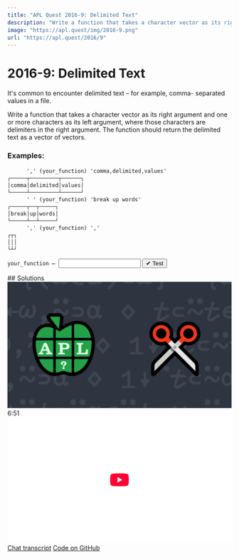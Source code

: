 ```yaml
---
title: "APL Quest 2016-9: Delimited Text"
description: "Write a function that takes a character vector as its right argument and one or more characters as its left argument, where those characters are delimiters in the right argument."
image: "https://apl.quest/img/2016-9.png"
url: "https://apl.quest/2016/9"
---
```


# <span class=s>2016-</span>9: Delimited Text
It's common to encounter delimited text – for example, comma- separated values in a file.

Write a function that takes a character vector as its right argument and one or more characters as its left argument, where those characters are delimiters in the right argument. The function should return the delimited text as a vector of vectors.

### Examples:

```APL
      ',' (your_function) 'comma,delimited,values' 
┌─────┬─────────┬──────┐
│comma│delimited│values│
└─────┴─────────┴──────┘
      ' ' (your_function) 'break up words'
┌─────┬──┬─────┐
│break│up│words│
└─────┴──┴─────┘
      ',' (your_function) ',' 
┌┬┐
│││
└┴┘
```
<div class="pdiv">
  <code onclick="p_Input.focus()">your_function ← </code><input id="p_Input" autocomplete="off" spellcheck="false" oninput="this.parentElement.querySelector`button`.disabled=false;localStorage.setItem(window.location.pathname,this.value)" onkeypress="subm(event)">
  <button onclick="alert$.next`Testing…`;submitSolution`p`" class="md-button md-button--primary">&#x2714; Test</button>
</div>
<p id="p_Output"></p>
## Solutions
<div onclick="play(this)" title="Video on YouTube" class="yt">
<img class="md-header--shadow" alt="Video Thumbnail" src="../../img/2016-9.png">
<time>6:51</time>
<img alt="YouTube" src="../../img/yt-big.png">
</div>
<a href="https://chat.stackexchange.com/transcript/52405?m=62273399#62273399" target="_blank" class="md-button md-button--primary">Chat transcript</a>
<a href="https://github.com/abrudz/apl_quest/tree/main/2016/9.apl" target="_blank" class="md-button md-button--primary right">Code on GitHub</a>

<script>
    testCases={"a":[["','","'comma,delimited,values'"],["' '","'break up words'"],["'E'","⎕A[?26⍴26]"],["⎕A[?26]","⎕A[?26⍴26]"]],"b":[["','","','"],["','","(5+?10)⍴','"],["' '","' break up words '"]],"f":"1↓¨,⍨∘⊃⍨(∊⊂⊣)⊣"}
    p_Input.value=localStorage.getItem(window.location.pathname)
    play=e=>e.outerHTML=`<iframe class="md-header--shadow" src="https://www.youtube.com/embed/5_ArihWDSlM?list=PLYKQVqyrAEj9wDIUyLDGtDAFTKY38BUMN&autoplay=1" title="<span class=s>2016-</span>9: Delimited Text (APL Quest 2016-9)" frameborder="0" allow="accelerometer; autoplay; clipboard-write; encrypted-media; gyroscope; picture-in-picture; web-share" referrerpolicy="strict-origin-when-cross-origin" allowfullscreen></iframe>`
</script>
